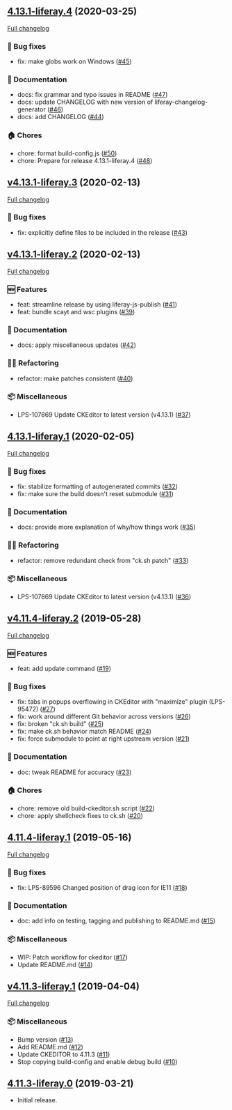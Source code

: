 ## [4.13.1-liferay.4](https://github.com/liferay/liferay-ckeditor/tree/4.13.1-liferay.4) (2020-03-25)

[Full changelog](https://github.com/liferay/liferay-ckeditor/compare/v4.13.1-liferay.3...4.13.1-liferay.4)

### :wrench: Bug fixes

-   fix: make globs work on Windows ([\#45](https://github.com/liferay/liferay-ckeditor/pull/45))

### :book: Documentation

-   docs: fix grammar and typo issues in README ([\#47](https://github.com/liferay/liferay-ckeditor/pull/47))
-   docs: update CHANGELOG with new version of liferay-changelog-generator ([\#46](https://github.com/liferay/liferay-ckeditor/pull/46))
-   docs: add CHANGELOG ([\#44](https://github.com/liferay/liferay-ckeditor/pull/44))

### :house: Chores

-   chore: format build-config.js ([\#50](https://github.com/liferay/liferay-ckeditor/pull/50))
-   chore: Prepare for release 4.13.1-liferay.4 ([\#48](https://github.com/liferay/liferay-ckeditor/pull/48))

## [v4.13.1-liferay.3](https://github.com/liferay/liferay-ckeditor/tree/v4.13.1-liferay.3) (2020-02-13)

[Full changelog](https://github.com/liferay/liferay-ckeditor/compare/v4.13.1-liferay.2...v4.13.1-liferay.3)

### :wrench: Bug fixes

-   fix: explicitly define files to be included in the release ([\#43](https://github.com/liferay/liferay-ckeditor/pull/43))

## [v4.13.1-liferay.2](https://github.com/liferay/liferay-ckeditor/tree/v4.13.1-liferay.2) (2020-02-13)

[Full changelog](https://github.com/liferay/liferay-ckeditor/compare/4.13.1-liferay.1...v4.13.1-liferay.2)

### :new: Features

-   feat: streamline release by using liferay-js-publish ([\#41](https://github.com/liferay/liferay-ckeditor/pull/41))
-   feat: bundle scayt and wsc plugins ([\#39](https://github.com/liferay/liferay-ckeditor/pull/39))

### :book: Documentation

-   docs: apply miscellaneous updates ([\#42](https://github.com/liferay/liferay-ckeditor/pull/42))

### :woman_juggling: Refactoring

-   refactor: make patches consistent ([\#40](https://github.com/liferay/liferay-ckeditor/pull/40))

### :package: Miscellaneous

-   LPS-107869 Update CKEditor to latest version (v4.13.1) ([\#37](https://github.com/liferay/liferay-ckeditor/pull/37))

## [4.13.1-liferay.1](https://github.com/liferay/liferay-ckeditor/tree/4.13.1-liferay.1) (2020-02-05)

[Full changelog](https://github.com/liferay/liferay-ckeditor/compare/v4.11.4-liferay.2...4.13.1-liferay.1)

### :wrench: Bug fixes

-   fix: stabilize formatting of autogenerated commits ([\#32](https://github.com/liferay/liferay-ckeditor/pull/32))
-   fix: make sure the build doesn't reset submodule ([\#31](https://github.com/liferay/liferay-ckeditor/pull/31))

### :book: Documentation

-   docs: provide more explanation of why/how things work ([\#35](https://github.com/liferay/liferay-ckeditor/pull/35))

### :woman_juggling: Refactoring

-   refactor: remove redundant check from "ck.sh patch" ([\#33](https://github.com/liferay/liferay-ckeditor/pull/33))

### :package: Miscellaneous

-   LPS-107869 Update CKEditor to latest version (v4.13.1) ([\#36](https://github.com/liferay/liferay-ckeditor/pull/36))

## [v4.11.4-liferay.2](https://github.com/liferay/liferay-ckeditor/tree/v4.11.4-liferay.2) (2019-05-28)

[Full changelog](https://github.com/liferay/liferay-ckeditor/compare/4.11.4-liferay.1...v4.11.4-liferay.2)

### :new: Features

-   feat: add update command ([\#19](https://github.com/liferay/liferay-ckeditor/pull/19))

### :wrench: Bug fixes

-   fix: tabs in popups overflowing in CKEditor with "maximize" plugin (LPS-95472) ([\#27](https://github.com/liferay/liferay-ckeditor/pull/27))
-   fix: work around different Git behavior across versions ([\#26](https://github.com/liferay/liferay-ckeditor/pull/26))
-   fix: broken "ck.sh build" ([\#25](https://github.com/liferay/liferay-ckeditor/pull/25))
-   fix: make ck.sh behavior match README ([\#24](https://github.com/liferay/liferay-ckeditor/pull/24))
-   fix: force submodule to point at right upstream version ([\#21](https://github.com/liferay/liferay-ckeditor/pull/21))

### :book: Documentation

-   doc: tweak README for accuracy ([\#23](https://github.com/liferay/liferay-ckeditor/pull/23))

### :house: Chores

-   chore: remove old build-ckeditor.sh script ([\#22](https://github.com/liferay/liferay-ckeditor/pull/22))
-   chore: apply shellcheck fixes to ck.sh ([\#20](https://github.com/liferay/liferay-ckeditor/pull/20))

## [4.11.4-liferay.1](https://github.com/liferay/liferay-ckeditor/tree/4.11.4-liferay.1) (2019-05-16)

[Full changelog](https://github.com/liferay/liferay-ckeditor/compare/v4.11.3-liferay.1...4.11.4-liferay.1)

### :wrench: Bug fixes

-   fix: LPS-89596 Changed position of drag icon for IE11 ([\#18](https://github.com/liferay/liferay-ckeditor/pull/18))

### :book: Documentation

-   doc: add info on testing, tagging and publishing to README.md ([\#15](https://github.com/liferay/liferay-ckeditor/pull/15))

### :package: Miscellaneous

-   WIP: Patch workflow for ckeditor ([\#17](https://github.com/liferay/liferay-ckeditor/pull/17))
-   Update README.md ([\#14](https://github.com/liferay/liferay-ckeditor/pull/14))

## [v4.11.3-liferay.1](https://github.com/liferay/liferay-ckeditor/tree/v4.11.3-liferay.1) (2019-04-04)

[Full changelog](https://github.com/liferay/liferay-ckeditor/compare/4.11.3-liferay.0...v4.11.3-liferay.1)

### :package: Miscellaneous

-   Bump version ([\#13](https://github.com/liferay/liferay-ckeditor/pull/13))
-   Add README.md ([\#12](https://github.com/liferay/liferay-ckeditor/pull/12))
-   Update CKEDITOR to 4.11.3 ([\#11](https://github.com/liferay/liferay-ckeditor/pull/11))
-   Stop copying build-config and enable debug build ([\#10](https://github.com/liferay/liferay-ckeditor/pull/10))

## [4.11.3-liferay.0](https://github.com/liferay/liferay-ckeditor/tree/4.11.3-liferay.0) (2019-03-21)

-   Initial release.
